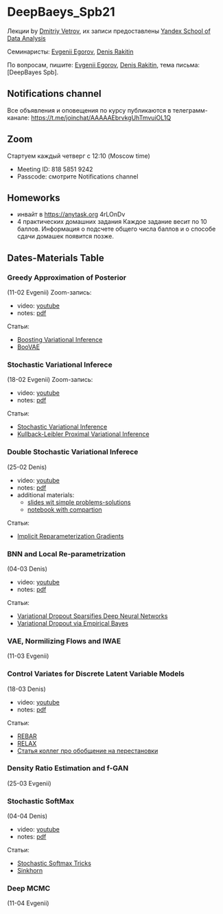 # DeepBaeys_Spb21
Лекции by [Dmitriy Vetrov](https://www.hse.ru/staff/dvetrov), их записи предоставлены [Yandex School of Data Analysis](https://yandexdataschool.com)

Семинаристы: [Evgenii Egorov](https://evgenii-egorov.github.io), [Denis Rakitin](https://www.hse.ru/org/persons/190910999)

По вопросам, пишите: [Evgenii Egorov](mailto:egorov.evgenyy@ya.ru), [Denis Rakitin](mailto:rakitindenis32@gmail.com), тема письма: [DeepBayes Spb].

## Notifications channel
Все объявления и оповещения по курсу публикаются в телеграмм-канале: https://t.me/joinchat/AAAAAEbrvkgUhTmvuiOL1Q

## Zoom
Стартуем каждый четверг с 12:10 (Moscow time)

- Meeting ID: 818 5851 9242
- Passcode: смотрите Notifications channel

## Homeworks
- инвайт в https://anytask.org 4rLOnDv
- 4 практических домашних задания
Каждое задание весит по 10 баллов.
Информация о подсчете общего числа баллов и о способе сдачи домашек появится позже.

## Dates-Materials Table
### Greedy Approximation of Posterior 
(11-02 Evgenii)
Zoom-запись:
+ video: [youtube](https://youtu.be/8clN3s5nM5w)
+ notes: [pdf](https://drive.google.com/file/d/1N1wUk66Nvvyx-2w0XKzOXFI_xUGHXoYY/view?usp=sharing)

Статьи:
+ [Boosting Variational Inference](https://arxiv.org/abs/1611.05559)
+ [BooVAE](https://arxiv.org/abs/1908.11853)

### Stochastic Variational Inferece 
(18-02 Evgenii)
Zoom-запись:
+ video: [youtube](https://youtu.be/a0kFH7BBhqs)
+ notes: [pdf](https://drive.google.com/file/d/1zt1LfZt_6SktnHkVHfKEi4MgD51PZRBv/view?usp=sharing)

Статьи:
+ [Stochastic Variational Inference](https://www.jmlr.org/papers/volume14/hoffman13a/hoffman13a.pdf)
+ [Kullback-Leibler Proximal Variational Inference](https://papers.nips.cc/paper/2015/file/3214a6d842cc69597f9edf26df552e43-Paper.pdf)

### Double Stochastic Variational Inferece
(25-02 Denis)
+ video: [youtube](https://youtu.be/Ol8IoWSq56Y)
+ notes: [pdf](https://drive.google.com/file/d/1mETobuOb5hwD_5cwZEgIzA_gpAj0buBF/view?usp=sharing)
+ additional materials: 
  + [slides wit simple problems-solutions](https://github.com/evgenii-egorov/sk-bdl/blob/main/seminar_8/slides/2020_sk_bml_8.pdf)
  + [notebook with compartion](https://github.com/evgenii-egorov/sk-bdl/blob/main/seminar_8/notebook/illustration_sem8.ipynb)

Статьи:
+ [Implicit Reparameterization Gradients](https://arxiv.org/pdf/1805.08498.pdf)

### BNN and Local Re-parametrization
(04-03 Denis)
+ video: [youtube](https://youtu.be/EIFmaTIb1vk)
+ notes: [pdf](https://drive.google.com/file/d/1GgFfAIoUxGZEeq8s9bw7_AZ3BFkh3wfO/view?usp=sharing)

Статьи:
+ [Variational Dropout Sparsifies Deep Neural Networks](https://arxiv.org/pdf/1701.05369.pdf)
+ [Variational Dropout via Empirical Bayes](https://arxiv.org/pdf/1811.00596.pdf)

### VAE, Normilizing Flows and IWAE
(11-03 Evgenii)

### Control Variates for Discrete Latent Variable Models
(18-03 Denis)
+ video: [youtube](https://youtu.be/Rr36rH8D9C8)
+ notes: [pdf](https://drive.google.com/file/d/1acNhThNPEMOT4V6zafTCq4UaK7LuArW2/view?usp=sharing)

Статьи:
+ [REBAR](https://arxiv.org/pdf/1703.07370.pdf)
+ [RELAX](https://arxiv.org/pdf/1711.00123.pdf)
+ [Статья коллег про обобщение на перестановки](https://arxiv.org/pdf/1911.10036.pdf)

### Density Ratio Estimation and f-GAN
(25-03 Evgenii)

### Stochastic SoftMax
(04-04 Denis)
+ video: [youtube](https://youtu.be/0Th9v4lNH0k)
+ notes: [pdf](https://drive.google.com/file/d/1eWBQhr8gWrqFydrZ3gfOnra7ndTaGZY5/view?usp=sharing)

Статьи:
+ [Stochastic Softmax Tricks](https://arxiv.org/pdf/2006.08063.pdf)
+ [Sinkhorn](https://arxiv.org/pdf/1802.08665.pdf)

### Deep MCMC
(11-04 Evgenii)
